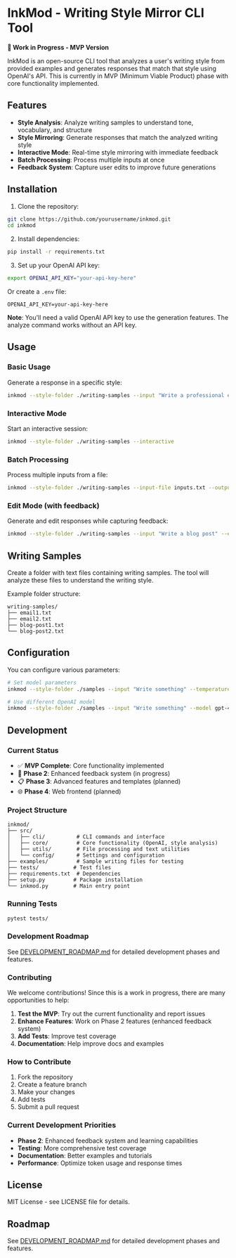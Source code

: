 # InkMod - Writing Style Mirror CLI Tool

**🚧 Work in Progress - MVP Version** 

InkMod is an open-source CLI tool that analyzes a user's writing style from provided examples and generates responses that match that style using OpenAI's API. This is currently in MVP (Minimum Viable Product) phase with core functionality implemented.

## Features

- **Style Analysis**: Analyze writing samples to understand tone, vocabulary, and structure
- **Style Mirroring**: Generate responses that match the analyzed writing style
- **Interactive Mode**: Real-time style mirroring with immediate feedback
- **Batch Processing**: Process multiple inputs at once
- **Feedback System**: Capture user edits to improve future generations

## Installation

1. Clone the repository:
```bash
git clone https://github.com/yourusername/inkmod.git
cd inkmod
```

2. Install dependencies:
```bash
pip install -r requirements.txt
```

3. Set up your OpenAI API key:
```bash
export OPENAI_API_KEY="your-api-key-here"
```

Or create a `.env` file:
```
OPENAI_API_KEY=your-api-key-here
```

**Note**: You'll need a valid OpenAI API key to use the generation features. The analyze command works without an API key.

## Usage

### Basic Usage

Generate a response in a specific style:
```bash
inkmod --style-folder ./writing-samples --input "Write a professional email response"
```

### Interactive Mode

Start an interactive session:
```bash
inkmod --style-folder ./writing-samples --interactive
```

### Batch Processing

Process multiple inputs from a file:
```bash
inkmod --style-folder ./writing-samples --input-file inputs.txt --output-file outputs.txt
```

### Edit Mode (with feedback)

Generate and edit responses while capturing feedback:
```bash
inkmod --style-folder ./writing-samples --input "Write a blog post" --edit-mode
```

## Writing Samples

Create a folder with text files containing writing samples. The tool will analyze these files to understand the writing style.

Example folder structure:
```
writing-samples/
├── email1.txt
├── email2.txt
├── blog-post1.txt
└── blog-post2.txt
```

## Configuration

You can configure various parameters:

```bash
# Set model parameters
inkmod --style-folder ./samples --input "Write something" --temperature 0.7 --max-tokens 500

# Use different OpenAI model
inkmod --style-folder ./samples --input "Write something" --model gpt-4
```

## Development

### Current Status
- ✅ **MVP Complete**: Core functionality implemented
- 🔄 **Phase 2**: Enhanced feedback system (in progress)
- 📋 **Phase 3**: Advanced features and templates (planned)
- 🌐 **Phase 4**: Web frontend (planned)

### Project Structure
```
inkmod/
├── src/
│   ├── cli/          # CLI commands and interface
│   ├── core/         # Core functionality (OpenAI, style analysis)
│   ├── utils/        # File processing and text utilities
│   └── config/       # Settings and configuration
├── examples/         # Sample writing files for testing
├── tests/           # Test files
├── requirements.txt  # Dependencies
├── setup.py         # Package installation
└── inkmod.py        # Main entry point
```

### Running Tests
```bash
pytest tests/
```

### Development Roadmap
See [DEVELOPMENT_ROADMAP.md](DEVELOPMENT_ROADMAP.md) for detailed development phases and features.

### Contributing

We welcome contributions! Since this is a work in progress, there are many opportunities to help:

1. **Test the MVP**: Try out the current functionality and report issues
2. **Enhance Features**: Work on Phase 2 features (enhanced feedback system)
3. **Add Tests**: Improve test coverage
4. **Documentation**: Help improve docs and examples

### How to Contribute

1. Fork the repository
2. Create a feature branch
3. Make your changes
4. Add tests
5. Submit a pull request

### Current Development Priorities

- **Phase 2**: Enhanced feedback system and learning capabilities
- **Testing**: More comprehensive test coverage
- **Documentation**: Better examples and tutorials
- **Performance**: Optimize token usage and response times

## License

MIT License - see LICENSE file for details.

## Roadmap

See [DEVELOPMENT_ROADMAP.md](DEVELOPMENT_ROADMAP.md) for detailed development phases and features. 